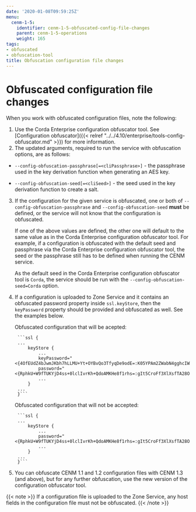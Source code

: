 ```yaml
---
date: '2020-01-08T09:59:25Z'
menu:
  cenm-1-5:
    identifier: cenm-1-5-obfuscated-config-file-changes
    parent: cenm-1-5-operations
    weight: 165
tags:
- obfuscated
- obfuscation-tool
title: Obfuscation configuration file changes
---
```

# Obfuscated configuration file changes

When you work with obfuscated configuration files, note the following:

1. Use the Corda Enterprise configuration obfuscator tool. See [Configuration obfuscator]({{< relref "../../4.10/enterprise/tools-config-obfuscator.md" >}}) for more information.
2. The updated arguments, required to run the service with obfuscation options, are as follows:

* `--config-obfuscation-passphrase[=<cliPassphrase>]` - the passphrase used in the key derivation function when generating an AES key.

* `--config-obfuscation-seed[=<cliSeed>]` - the seed used in the key derivation function to create a salt.

3. If the configuration for the given service is obfuscated, one or both of `--config-obfuscation-passphrase` and `--config-obfuscation-seed` **must** be defined, or the service will not know that the configuration is obfuscated.

    If one of the above values are defined, the other one will default to the same value as in the Corda Enterprise configuration obfuscator tool. For example, if a configuration is obfuscated with the default seed and passphrase via the Corda Enterprise configuration obfuscator tool, the seed or the passphrase still has to be defined when running the CENM service.

    As the default seed in the Corda Enterprise configuration obfuscator tool is `Corda`, the service should be run with the `--config-obfuscation-seed=Corda` option.
4. If a configuration is uploaded to Zone Service and it contains an obfuscated password property inside `ssl.keyStore`, then the `keyPassword` property should be provided and obfuscated as well. See the examples below.

    Obfuscated configuration that will be acepted:

        ```ssl {
        ...
            keyStore {
                ...
                keyPassword="<{4OfEUdZ4bJwmJKbh7hLLMU+Yt+OYBvQo3TfyqDe9odE=:K05YPAm2ZWabN4gghcIWkCqDxmPPVmiR}>"
                password="<{RphkU+W9fTUKYjD4ss+0lclIvrKh+QdoAMKHe8f1rhs=:gIt5CroFf3XlXsfTA28O3btzlP+JYXXV}>"
                ...
            }
        ...
        }```

    Obfuscated configuration that will not be accepted:


        ```ssl {
        ...
            keyStore {
                ...
                password="<{RphkU+W9fTUKYjD4ss+0lclIvrKh+QdoAMKHe8f1rhs=:gIt5CroFf3XlXsfTA28O3btzlP+JYXXV}>"
                ...
            }
        ...
        }```

5. You can obfuscate CENM 1.1 and 1.2 configuration files with CENM 1.3 (and above), but for any further obfuscation, use the new version of the configuration obfuscator tool.

{{< note >}}
If a configuration file is uploaded to the Zone Service, any host fields in the configuration file must not be obfuscated.
{{< /note >}}
